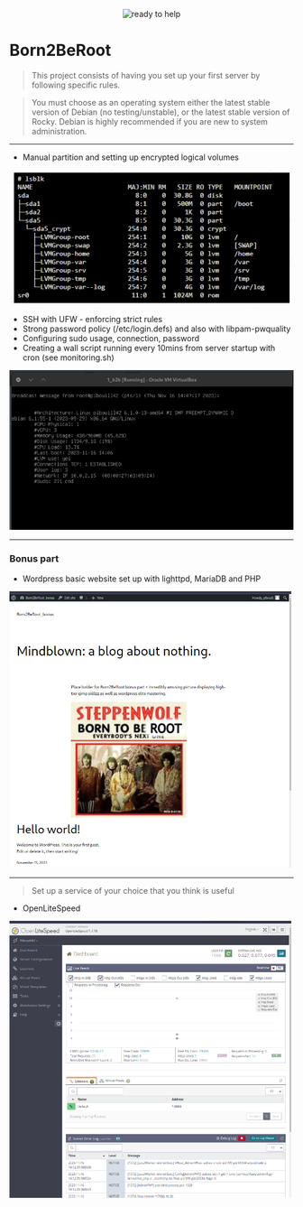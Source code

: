 <p align="center">
  <img src="https://github.com/pibouill/42-project-badges/blob/main/badges/born2berootm.png" alt="ready to help"/>
</p>

# Born2BeRoot

>This project consists of having you set up your first server by following specific rules.

>You must choose as an operating system either the latest stable version of Debian (no
testing/unstable), or the latest stable version of Rocky. Debian is highly recommended
if you are new to system administration.
---
- Manual partition and setting up encrypted logical volumes
<p align="center">
<img src="ressources/partitions.png">
  </p>

- SSH with UFW - enforcing strict rules
- Strong password policy (/etc/login.defs) and also with libpam-pwquality
- Configuring sudo usage, connection, password
- Creating a wall script running every 10mins from server startup with cron (see monitoring.sh)
  <p align="center">
<img src="ressources/script.png">
  </p>

---

### Bonus part

- Wordpress basic website set up with lighttpd, MariaDB and PHP
    <p align="center">
<img src="ressources/wp.png" width="500">
  </p>

---
>Set up a service of your choice that you think is useful
- OpenLiteSpeed
  <p align="center">
<img src="ressources/ols.png" width="500">
  </p>
